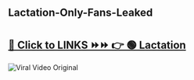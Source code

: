 
 ## Lactation-Only-Fans-Leaked

# <h2><a href="https://clipsfans.com/Lactation&ref=git">🔗 Click to LINKS ⏩⏩ 👉 🟢 Lactation </a></h2>

<a href="https://clipsfans.com/Lactation&ref=git" rel="nofollow" data-target="animated-image.originalLink"><img src="https://i.ibb.co.com/xMMVF88/686577567.gif" alt="Viral Video Original" style="max-width: 100%; display: inline-block;" data-target="animated-image.originalImage"></a>
